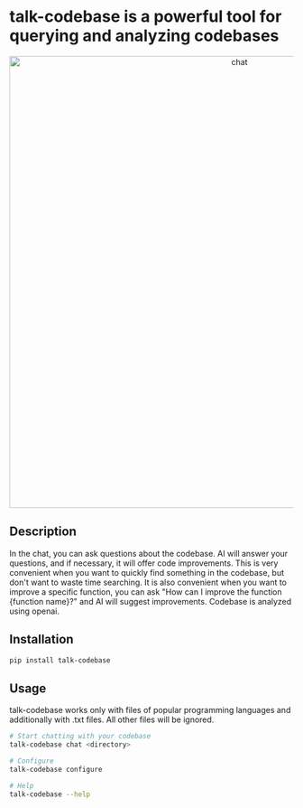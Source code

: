 # talk-codebase is a powerful tool for querying and analyzing codebases

<p align="center">
  <img src="https://github.com/rsaryev/talk-codebase/assets/70219513/b0cb4d00-94b6-407e-8545-92e79d442d89" width="800" alt="chat">
</p>

## Description

In the chat, you can ask questions about the codebase. AI will answer your questions, and if necessary, it will offer code improvements. This is very convenient when you want to quickly find something in the codebase, but don't want to waste time searching. It is also convenient when you want to improve a specific function, you can ask "How can I improve the function {function name}?" and AI will suggest improvements. Codebase is analyzed using openai.

## Installation

```bash
pip install talk-codebase
```

## Usage

talk-codebase works only with files of popular programming languages and additionally with .txt files. All other files will be ignored.
```bash
# Start chatting with your codebase
talk-codebase chat <directory>

# Configure
talk-codebase configure

# Help
talk-codebase --help
```
